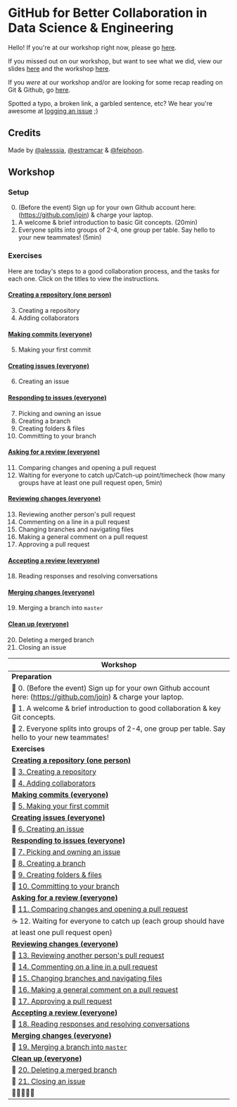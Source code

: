 # GitHub for Better Collaboration in Data Science & Engineering

Hello! If you're at our workshop right now, please go [here](#Workshop).

If you missed out on our workshop, but want to see what we did, view our slides [here](/slides) and the workshop [here](#Workshop).

If you *were* at our workshop and/or are looking for some  recap reading on Git & Github, go [here](DOCS.md).

Spotted a typo, a broken link, a garbled sentence, etc? We hear you're awesome at [logging an issue](https://github.com/feiphoon/github-workshop/issues/new) ;)

## Credits

Made by [@alesssia](https://github.com/alesssia), [@estramcar](https://github.com/estramcar) & [@feiphoon](https://github.com/feiphoon).

## Workshop

### Setup

0. (Before the event) Sign up for your own Github account here: (https://github.com/join) & charge your laptop.
1. A welcome & brief introduction to basic Git concepts. (20min)
2. Everyone splits into groups of 2-4, one group per table. Say hello to your new teammates! (5min)

### Exercises

Here are today's steps to a good collaboration process, and the tasks for each one. Click on the titles to view the instructions.

#### [Creating a repository (one person)](/workshop/01-creating-a-repository)
3. Creating a repository
4. Adding collaborators

#### [Making commits (everyone)](/workshop/02-making-commits)
5. Making your first commit

#### [Creating issues (everyone)](/workshop/03-creating-issues)
6. Creating an issue

#### [Responding to issues (everyone)](/workshop/04-responding-to-issues)
7. Picking and owning an issue
8. Creating a branch
9. Creating folders & files
10. Committing to your branch

#### [Asking for a review (everyone)](/workshop/05-asking-for-a-review)
11. Comparing changes and opening a pull request
12. Waiting for everyone to catch up/Catch-up point/timecheck (how many groups have at least one pull request open, 5min)

#### [Reviewing changes (everyone)](/workshop/06-reviewing-changes)
13. Reviewing another person's pull request
14. Commenting on a line in a pull request
15. Changing branches and navigating files
16. Making a general comment on a pull request
17. Approving a pull request

#### [Accepting a review (everyone)](/workshop/07-accepting-review)
18. Reading responses and resolving conversations

#### [Merging changes (everyone)](/workshop/08-merging-changes)
19. Merging a branch into `master`

#### [Clean up (everyone)](/workshop/09-clean-up)
20. Deleting a merged branch
21. Closing an issue

| **Workshop**                                                                                                          |
|-----------------------------------------------------------------------------------------------------------------------|
| **Preparation**                                                                                                       |
| :memo: 0. (Before the event) Sign up for your own Github account here: (https://github.com/join) & charge your laptop.|
| :speech_balloon: 1. A welcome & brief introduction to good collaboration & key Git concepts.                          |
| :wave: 2. Everyone splits into groups of 2-4, one group per table. Say hello to your new teammates!                   |
| **Exercises**                                                                                                         |
| **[Creating a repository (one person)](/workshop/01-creating-a-repository)**                                          |
| :link: [3. Creating a repository](/workshop/01-creating-a-repository.md#L3)                                           |
| :link: [4. Adding collaborators](/workshop/01-creating-a-repository.md#L18)                                           |
| **[Making commits (everyone)](/workshop/02-making-commits)**                                                          |
| :link: [5. Making your first commit](/workshop/02-making-commits.md#L3)                                               |
| **[Creating issues (everyone)](/workshop/03-creating-issues)**                                                        |
| :link: [6. Creating an issue](/workshop/03-creating-issues.md#L3)                                                     |
| **[Responding to issues (everyone)](/workshop/04-responding-to-issues)**                                              |
| :link: [7. Picking and owning an issue](/workshop/04-responding-to-issues.md#L3)                                      |
| :link: [8. Creating a branch](/workshop/04-responding-to-issues.md#L7)                                                |
| :link: [9. Creating folders & files](/workshop/04-responding-to-issues.md#L11)                                        |
| :link: [10. Committing to your branch](/workshop/04-responding-to-issues.md#L15)                                      |
| **[Asking for a review (everyone)](/workshop/05-asking-for-a-review)**                                                |
| :link: [11. Comparing changes and opening a pull request](/workshop/05-asking-for-a-review.md#L3)                     |
| :coffee: 12. Waiting for everyone to catch up (each group should have at least one pull request open)                 |
| **[Reviewing changes (everyone)](/workshop/06-reviewing-changes)**                                                    |
| :link: [13. Reviewing another person's pull request](/workshop/06-reviewing-changes.md#L3)                            |
| :link: [14. Commenting on a line in a pull request](/workshop/06-reviewing-changes.md#L8)                             |
| :link: [15. Changing branches and navigating files](/workshop/06-reviewing-changes.md#L10)                            |
| :link: [16. Making a general comment on a pull request](/workshop/06-reviewing-changes.md#L14)                        |
| :link: [17. Approving a pull request](/workshop/06-reviewing-changes.md#L22)                                          |
| **[Accepting a review (everyone)](/workshop/07-accepting-review)**                                                    |
| :link: [18. Reading responses and resolving conversations](/workshop/07-accepting-review.md#L3)                       |
| **[Merging changes (everyone)](/workshop/08-merging-changes)**                                                        |
| :link: [19. Merging a branch into `master`](/workshop/08-merging-changes.md#L3)                                       |
| **[Clean up (everyone)](/workshop/09-clean-up)**                                                                      |
| :link: [20. Deleting a merged branch](/workshop/09-clean-up.md#L3)                                                    |
| :link: [21. Closing an issue](/workshop/09-clean-up.md#L6)                                                            |
| :tada::tada::tada::tada::tada:                                                                                        |
